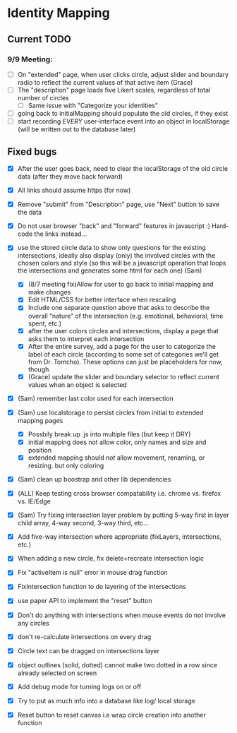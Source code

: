 # Identity Mapping

## Current TODO

### 9/9 Meeting:
  - [ ] On "extended" page, when user clicks circle, adjust slider and boundary radio to reflect the current values of that active item (Grace)
  - [ ] The "description" page loads five Likert scales, regardless of total number of circles
    - [ ] Same issue with "Categorize your identities"
  - [ ] going back to initialMapping should populate the old circles, if they exist
  - [ ] start recording *EVERY* user-interface event into an object in localStorage (will be written out to the database later)
## Fixed bugs
  - [x] After the user goes back, need to clear the localStorage of the old circle data (after they move back forward)
  - [x] All links should assume https (for now)
  - [x] Remove "submit" from "Description" page, use "Next" button to save the data
- [x] Do not user browser "back" and "forward" features in javascript :) Hard-code the links instead...
 - [x] use the stored circle data to show only questions for the existing intersections, ideally also display (only) the involved circles with the chosen colors and style (so this will be a javascript operation that loops the intersections and generates some html for each one) (Sam)
   - [x] (8/7 meeting fix)Allow for user to go back to initial mapping and make changes
   - [x] Edit HTML/CSS for better interface when rescaling
   - [x] Include one separate question above that asks to describe the overall “nature” of the intersection (e.g. emotional, behavioral, time spent, etc.)
   - [x] after the user colors circles and intersections, display a page that asks them to interpret each intersection
   - [x] After the entire survey, add a page for the user to categorize the label of each circle (according to some set of categories we’ll get from Dr. Tomcho). These options can just be placeholders for now, though.
   - [x] (Grace) update the slider and boundary selector to reflect current values when an object is selected
  - [x] (Sam) remember last color used for each intersection
  - [x] (Sam) use localstorage to persist circles from initial to extended mapping pages
    - [x] Possbily break up .js into multiple files (but keep it DRY)
    - [x] initial mapping does not allow color, only names and size and position
    - [x] extended mapping should *not* allow movement, renaming, or resizing. but only coloring 
  - [x] (Sam) clean up boostrap and other lib dependencies
  - [x] (ALL) Keep testing cross browser compatability i.e. chrome vs. firefox vs. IE/Edge
  - [x] (Sam) Try fixing intersection layer problem by putting 5-way first in layer child array, 4-way second, 3-way third, etc...
  - [x] Add five-way intersection where appropriate (fixLayers, intersections, etc.)
  - [x] When adding a new circle, fix delete+recreate intersection logic
  - [x] Fix "activeItem is null" error in mouse drag function
  - [x] FixIntersection function to do layering of the intersections
  - [x] use paper API to implement the "reset" button
  - [x] Don't do anything with intersections when mouse events do not involve any circles
  - [x] don't re-calculate intersections on every drag
  - [x] Circle text can be dragged on intersections layer
  - [x] object outlines (solid, dotted) cannot make two dotted in a row since already selected on screen
  - [x] Add debug mode for turning logs on or off
  - [x] Try to put as much info into a database like log/ local storage
  - [x] Reset button to reset canvas i.e wrap circle creation into another function

